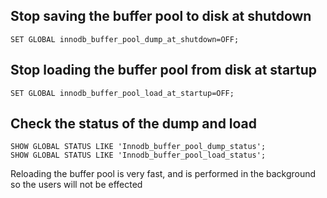 ## Stop saving the buffer pool to disk at shutdown
`SET GLOBAL innodb_buffer_pool_dump_at_shutdown=OFF;`
## Stop loading the buffer pool from disk at startup
`SET GLOBAL innodb_buffer_pool_load_at_startup=OFF;`

## Check the status of the dump and load
`SHOW GLOBAL STATUS LIKE 'Innodb_buffer_pool_dump_status';`  
`SHOW GLOBAL STATUS LIKE 'Innodb_buffer_pool_load_status';`

Reloading the buffer pool is very fast, and is performed in the background so the users will not be effected